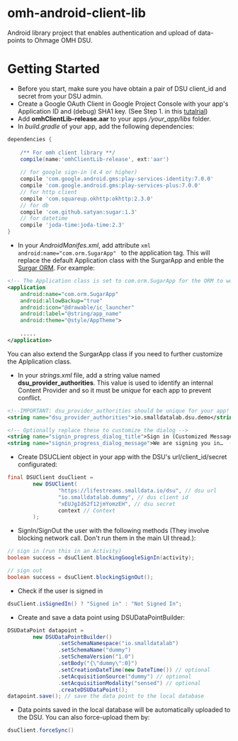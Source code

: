# omh-android-client-lib
Android library project that enables authentication and upload of  data-points to Ohmage OMH DSU. 

# Getting Started
* Before you start, make sure you have obtain a pair of DSU client_id and secret from your DSU admin.
* Create a Google OAuth Client in Google Project Console with your app's Application ID and (debug) SHA1 key. (See Step 1. in this [tutalrial](https://developers.google.com/+/mobile/android/getting-started))
* Add **omhClientLib-release.aar** to your apps */your_app/libs* folder.
* In *build.gradle* of your app, add the following dependencies:
```gradle
dependencies {
 
    /** For omh client library **/
    compile(name:'omhClientLib-release', ext:'aar')
    
    // for google sign-in (4.4 or higher)
    compile 'com.google.android.gms:play-services-identity:7.0.0'
    compile 'com.google.android.gms:play-services-plus:7.0.0'
    // for http client
    compile 'com.squareup.okhttp:okhttp:2.3.0'
    // for db
    compile 'com.github.satyan:sugar:1.3'
    // for datetime
    compile 'joda-time:joda-time:2.3'
}
```
* In your *AndroidManifes.xml*, add attribute ```xml android:name="com.orm.SugarApp" ``` to the application tag. This will replace the default Application class with the SurgarApp and enble the [Surgar ORM](http://satyan.github.io/sugar/). For example:

```xml
<!-- The Application class is set to com.orm.SugarApp for the ORM to work.-->
<application
    android:name="com.orm.SugarApp"
    android:allowBackup="true"
    android:icon="@drawable/ic_launcher"
    android:label="@string/app_name"
    android:theme="@style/AppTheme">
    
    .....
</application>
```
  You can also extend the SurgarApp class if you need to further customize the Aplplication class.
  
* In your *strings.xml* file, add a string value named **dsu_provider_authorities**. This value is used to identify an internal Content Provider and so it must be *unique* for each app to prevent conflict.
```xml
<!--IMPORTANT: dsu_provider_authorities should be unique for your app! -->
<string name="dsu_provider_authorities">io.smalldatalab.dsu.demo</string>

<!-- Optionally replace these to customize the dialog -->
<string name="signin_progress_dialog_title">Sign in (Customized Message)</string>
<string name="signin_progress_dialog_message">We are signing you in…  (Customized Message)</string>
```
* Create DSUCLient object in your app with the DSU's url/client_id/secret configurated:
```java
final DSUClient dsuClient =
        new DSUClient(
                "https://lifestreams.smalldata.io/dsu", // dsu url
                "io.smalldatalab.dummy", // dus client id
                "xEUJgIdS2f12jmYomzEH", // dsu secret
                context // Context
        );
```
* SignIn/SignOut the user with the following methods (They involve blocking network call. Don't run them in the main UI thread.):
```java
// sign in (run this in an Activity)
boolean success = dsuClient.blockingGoogleSignIn(activity);

// sign out
boolean success = dsuClient.blockingSignOut();
```
* Check if the user is signed in
```java
dsuClient.isSignedIn() ? "Signed in" : "Not Signed In";
```
* Create and save a data point using DSUDataPointBuilder:
```java
DSUDataPoint datapoint =
        new DSUDataPointBuilder()
                .setSchemaNamespace("io.smalldatalab")
                .setSchemaName("dummy")
                .setSchemaVersion("1.0")
                .setBody("{\"dummy\":0}")
                .setCreationDateTime(new DateTime()) // optional
                .setAcquisitionSource("dummy") // optional
                .setAcquisitionModality("sensed") // optional
                .createDSUDataPoint();
datapoint.save(); // save the data point to the local database
```
* Data points saved in the local database will be automatically uploaded to the DSU. You can also force-upload them by:
```java
dsuClient.forceSync()
```
